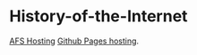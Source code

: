# History-of-the-Internet
[AFS Hosting](https://web.njit.edu/~dn236/IS117/History-of-the-Internet/index.html)
[Github Pages hosting](https://web.njit.edu/~dn236/IS117/History-of-the-Internet/index.html).
